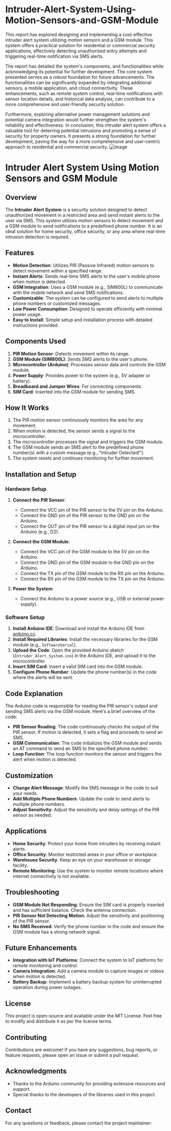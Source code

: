 # Intruder-Alert-System-Using-Motion-Sensors-and-GSM-Module
This report has explored designing and implementing a cost-effective intruder alert system utilizing motion sensors and a GSM module. This system offers a practical solution for residential or commercial security applications, effectively detecting unauthorized entry attempts and triggering real-time notification via SMS alerts.

The report has detailed the system's components, and functionalities while acknowledging its potential for further development.
The core system presented serves as a robust foundation for future advancements. The functionalities can be significantly expanded by integrating additional sensors, a mobile application, and cloud connectivity. These enhancements, such as remote system control, real-time notifications with sensor location details, and historical data analysis, can contribute to a more comprehensive and user-friendly security solution.

Furthermore, exploring alternative power management solutions and potential camera integration would further strengthen the system's reliability and effectiveness. In conclusion, this intruder alert system offers a valuable tool for deterring potential intrusions and promoting a sense of security for property owners. It presents a strong foundation for further development, paving the way for a more comprehensive and user-centric approach to residential and commercial security.
![image](https://github.com/user-attachments/assets/b33d6e8a-bb96-4fc6-9031-75266dc0b983)
# Intruder Alert System Using Motion Sensors and GSM Module

## Overview

The **Intruder Alert System** is a security solution designed to detect unauthorized movement in a restricted area and send instant alerts to the user via SMS. This system utilizes motion sensors to detect movement and a GSM module to send notifications to a predefined phone number. It is an ideal solution for home security, office security, or any area where real-time intrusion detection is required.

## Features

- **Motion Detection**: Utilizes PIR (Passive Infrared) motion sensors to detect movement within a specified range.
- **Instant Alerts**: Sends real-time SMS alerts to the user's mobile phone when motion is detected.
- **GSM Integration**: Uses a GSM module (e.g., SIM800L) to communicate with the mobile network and send SMS notifications.
- **Customizable**: The system can be configured to send alerts to multiple phone numbers or customized messages.
- **Low Power Consumption**: Designed to operate efficiently with minimal power usage.
- **Easy to Install**: Simple setup and installation process with detailed instructions provided.

## Components Used

1. **PIR Motion Sensor**: Detects movement within its range.
2. **GSM Module (SIM800L)**: Sends SMS alerts to the user's phone.
3. **Microcontroller (Arduino)**: Processes sensor data and controls the GSM module.
4. **Power Supply**: Provides power to the system (e.g., 5V adapter or battery).
5. **Breadboard and Jumper Wires**: For connecting components.
6. **SIM Card**: Inserted into the GSM module for sending SMS.

## How It Works

1. The PIR motion sensor continuously monitors the area for any movement.
2. When motion is detected, the sensor sends a signal to the microcontroller.
3. The microcontroller processes the signal and triggers the GSM module.
4. The GSM module sends an SMS alert to the predefined phone number(s) with a custom message (e.g., "Intruder Detected!").
5. The system resets and continues monitoring for further movement.

## Installation and Setup

### Hardware Setup

1. **Connect the PIR Sensor**:
   - Connect the VCC pin of the PIR sensor to the 5V pin on the Arduino.
   - Connect the GND pin of the PIR sensor to the GND pin on the Arduino.
   - Connect the OUT pin of the PIR sensor to a digital input pin on the Arduino (e.g., D2).

2. **Connect the GSM Module**:
   - Connect the VCC pin of the GSM module to the 5V pin on the Arduino.
   - Connect the GND pin of the GSM module to the GND pin on the Arduino.
   - Connect the TX pin of the GSM module to the RX pin on the Arduino.
   - Connect the RX pin of the GSM module to the TX pin on the Arduino.

3. **Power the System**:
   - Connect the Arduino to a power source (e.g., USB or external power supply).

### Software Setup

1. **Install Arduino IDE**: Download and install the Arduino IDE from [arduino.cc](https://www.arduino.cc/).
2. **Install Required Libraries**: Install the necessary libraries for the GSM module (e.g., `SoftwareSerial`).
3. **Upload the Code**: Open the provided Arduino sketch (`Intruder_Alert_System.ino`) in the Arduino IDE, and upload it to the microcontroller.
4. **Insert SIM Card**: Insert a valid SIM card into the GSM module.
5. **Configure Phone Number**: Update the phone number(s) in the code where the alerts will be sent.

## Code Explanation

The Arduino code is responsible for reading the PIR sensor's output and sending SMS alerts via the GSM module. Here's a brief overview of the code:

- **PIR Sensor Reading**: The code continuously checks the output of the PIR sensor. If motion is detected, it sets a flag and proceeds to send an SMS.
- **GSM Communication**: The code initializes the GSM module and sends an AT command to send an SMS to the specified phone number.
- **Loop Function**: The loop function monitors the sensor and triggers the alert when motion is detected.

## Customization

- **Change Alert Message**: Modify the SMS message in the code to suit your needs.
- **Add Multiple Phone Numbers**: Update the code to send alerts to multiple phone numbers.
- **Adjust Sensitivity**: Adjust the sensitivity and delay settings of the PIR sensor as needed.

## Applications

- **Home Security**: Protect your home from intruders by receiving instant alerts.
- **Office Security**: Monitor restricted areas in your office or workplace.
- **Warehouse Security**: Keep an eye on your warehouse or storage facility.
- **Remote Monitoring**: Use the system to monitor remote locations where internet connectivity is not available.

## Troubleshooting

- **GSM Module Not Responding**: Ensure the SIM card is properly inserted and has sufficient balance. Check the antenna connection.
- **PIR Sensor Not Detecting Motion**: Adjust the sensitivity and positioning of the PIR sensor.
- **No SMS Received**: Verify the phone number in the code and ensure the GSM module has a strong network signal.

## Future Enhancements

- **Integration with IoT Platforms**: Connect the system to IoT platforms for remote monitoring and control.
- **Camera Integration**: Add a camera module to capture images or videos when motion is detected.
- **Battery Backup**: Implement a battery backup system for uninterrupted operation during power outages.

## License

This project is open-source and available under the MIT License. Feel free to modify and distribute it as per the license terms.

## Contributing

Contributions are welcome! If you have any suggestions, bug reports, or feature requests, please open an issue or submit a pull request.

## Acknowledgments

- Thanks to the Arduino community for providing extensive resources and support.
- Special thanks to the developers of the libraries used in this project.

## Contact

For any questions or feedback, please contact the project maintainer:
